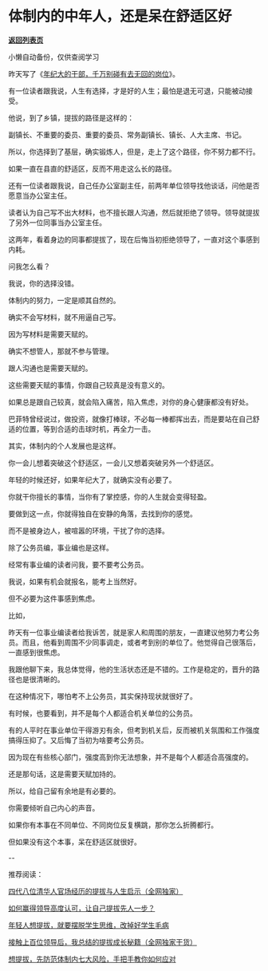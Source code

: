 # 体制内的中年人，还是呆在舒适区好

[**返回列表页**](/gzh/费曼的小茶馆)

小懒自动备份，仅供查阅学习

昨天写了《[年纪大的干部，千万别碰有去无回的岗位](http://mp.weixin.qq.com/s?__biz=Mzk0MzcyOTA5Ng==&mid=2247488546&idx=1&sn=8ae29d3d74581f57e0134ef0344c9584&chksm=c32e2485f459ad93007845a025431bb769130e8bea1d307eeda334fc8a9b7cf8bd9364353758&scene=21#wechat_redirect)》。

有一位读者跟我说，人生有选择，才是好的人生；最怕是退无可退，只能被动接受。  

他说，到了乡镇，提拔的路径是这样的：

副镇长、不重要的委员、重要的委员、常务副镇长、镇长、人大主席、书记。

所以，你选择到了基层，确实锻炼人，但是，走上了这个路径，你不努力都不行。

如果一直在县直的舒适区，反而不用走这么长的路径。  

还有一位读者跟我说，自己任办公室副主任，前两年单位领导找他谈话，问他是否愿意当办公室主任。  

读者认为自己写不出大材料，也不擅长跟人沟通，然后就拒绝了领导。领导就提拔了另外一位同事当办公室主任。

这两年，看着身边的同事都提拔了，现在后悔当初拒绝领导了，一直对这个事感到内耗。

问我怎么看？

我说，你的选择没错。

体制内的努力，一定是顺其自然的。  

确实不会写材料，就不用逼自己写。  

因为写材料是需要天赋的。  

确实不想管人，那就不参与管理。  

跟人沟通也是需要天赋的。

这些需要天赋的事情，你跟自己较真是没有意义的。

如果总是跟自己较真，就会陷入痛苦，陷入焦虑，对你的身心健康都没有好处。

巴菲特曾经说过，做投资，就像打棒球，不必每一棒都挥出去，而是要站在自己舒适的位置，等到合适的击球时机，再全力一击。

其实，体制内的个人发展也是这样。

你一会儿想着突破这个舒适区，一会儿又想着突破另外一个舒适区。  

年轻的时候还好，如果年纪大了，就确实没有必要了。

你就干你擅长的事情，当你有了掌控感，你的人生就会变得轻盈。  

要做到这一点，你就得独自在安静的角落，去找到你的感觉。  

而不是被身边人，被喧嚣的环境，干扰了你的选择。

除了公务员编，事业编也是这样。

经常有事业编的读者问我，要不要考公务员。  

我说，如果有机会就报名，能考上当然好。

但不必要为这件事感到焦虑。

比如，

昨天有一位事业编读者给我诉苦，就是家人和周围的朋友，一直建议他努力考公务员。而且，他看到周围不少同事调走，或者考到别的单位了。他觉得自己很落后，一直感到很焦虑。  

我跟他聊下来，我总体觉得，他的生活状态还是不错的。工作是稳定的，晋升的路径也是很清晰的。

在这种情况下，哪怕考不上公务员，其实保持现状就很好了。

有时候，也要看到，并不是每个人都适合机关单位的公务员。  

有的人平时在事业单位干得游刃有余，但考到机关后，反而被机关氛围和工作强度搞得压抑了。又后悔了当初为啥要考公务员。

因为现在有些核心部门，强度高到你无法想象，并不是每个人都适合高强度的。  

还是那句话，这是需要天赋加持的。

所以，给自己留有余地是有必要的。

你需要倾听自己内心的声音。  

如果你有本事在不同单位、不同岗位反复横跳，那你怎么折腾都行。  

但如果没有这个本事，呆在舒适区就很好。

\--  

推荐阅读：

[四代八位清华人官场经历的提拔与人生启示（全网独家）](http://mp.weixin.qq.com/s?__biz=Mzk0MzcyOTA5Ng==&mid=2247488528&idx=2&sn=f99743ab02a22efadd0c3b50f2f27d93&chksm=c32e24b7f459ada186a6d8fa9f9826035c6707e95edec531bbae147ba62bd271523c66e0e5c4&scene=21#wechat_redirect)  

[如何赢得领导高度认可，让自己提拔先人一步？](http://mp.weixin.qq.com/s?__biz=Mzk0MzcyOTA5Ng==&mid=2247488498&idx=2&sn=dae6e2afa1231dec9b10a35c6c7c77f1&chksm=c32e2355f459aa432e87da051bab0bf8026432064fcae9c85b352f77c6f67d9586dd10e24176&scene=21#wechat_redirect)  

[年轻人想提拔，就要摆脱学生思维，改掉好学生毛病](http://mp.weixin.qq.com/s?__biz=Mzk0MzcyOTA5Ng==&mid=2247488462&idx=2&sn=89dc56af0d0e79e0a86e406a9bea95f0&chksm=c32e2369f459aa7fc935d1eef4604ed580ded6e2283d112874c901e4f9ea0150dbd5a800e70e&scene=21#wechat_redirect)  

[接触上百位领导后，我总结的提拔成长秘籍（全网独家干货）](http://mp.weixin.qq.com/s?__biz=Mzk0MzcyOTA5Ng==&mid=2247488424&idx=1&sn=27386b79c34691e800fc5b494565eace&chksm=c32e230ff459aa194560d9e73ea5f233ad923740a4b31a6fab0f85d4314368df4c20bbfe131c&scene=21#wechat_redirect)  

[想提拔，先防范体制内七大风险，手把手教你如何应对](http://mp.weixin.qq.com/s?__biz=Mzk0MzcyOTA5Ng==&mid=2247488380&idx=2&sn=8be82a9393bc68c78b8eba10814c6284&chksm=c32e23dbf459aacdca50ef610e242452021727dd4a631cb6c4c55e7208999c6969a667af7948&scene=21#wechat_redirect)

